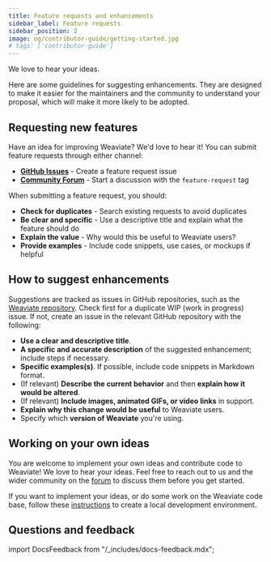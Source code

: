 ```yaml
---
title: Feature requests and enhancements
sidebar_label: Feature requests
sidebar_position: 2
image: og/contributor-guide/getting-started.jpg
# tags: ['contributor-guide']
---
```


We love to hear your ideas.

Here are some guidelines for suggesting enhancements. They are designed to make it easier for the maintainers and the community to understand your proposal, which will make it more likely to be adopted.

## Requesting new features

Have an idea for improving Weaviate? We'd love to hear it! You can submit feature requests through either channel:

- **[GitHub Issues](https://github.com/weaviate/weaviate/labels/feature%20request)** - Create a feature request issue
- **[Community Forum](https://forum.weaviate.io/tag/feature-request)** - Start a discussion with the `feature-request` tag

When submitting a feature request, you should:

- **Check for duplicates** - Search existing requests to avoid duplicates
- **Be clear and specific** - Use a descriptive title and explain what the feature should do
- **Explain the value** - Why would this be useful to Weaviate users?
- **Provide examples** - Include code snippets, use cases, or mockups if helpful

## How to suggest enhancements

Suggestions are tracked as issues in GitHub repositories, such as the [Weaviate repository](https://github.com/weaviate/weaviate/issues). Check first for a duplicate WIP (work in progress) issue. If not, create an issue in the relevant GitHub repository with the following:

- **Use a clear and descriptive title**.
- **A specific and accurate description** of the suggested enhancement; include steps if necessary.
- **Specific examples(s)**. If possible, include code snippets in Markdown format.
- (If relevant) **Describe the current behavior** and then **explain how it would be altered**.
- (If relevant) **Include images, animated GIFs, or video links** in support.
- **Explain why this change would be useful** to Weaviate users.
- Specify which **version of Weaviate** you're using.

## Working on your own ideas

You are welcome to implement your own ideas and contribute code to Weaviate! We love to hear your ideas. Feel free to reach out to us and the wider community on the [forum](https://forum.weaviate.io) to discuss them before you get started.

If you want to implement your ideas, or do some work on the Weaviate code base, follow these [instructions](../weaviate-core/setup.md) to create a local development environment.

## Questions and feedback

import DocsFeedback from "/\_includes/docs-feedback.mdx";

<DocsFeedback />
